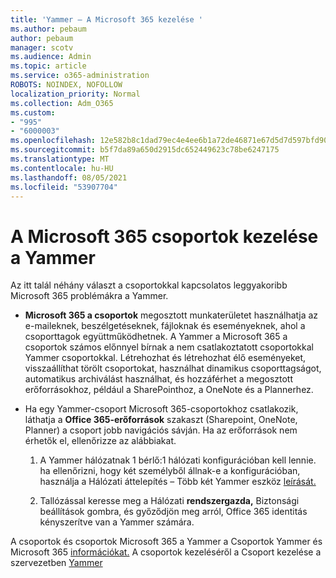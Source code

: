 ```yaml
---
title: 'Yammer – A Microsoft 365 kezelése '
ms.author: pebaum
author: pebaum
manager: scotv
ms.audience: Admin
ms.topic: article
ms.service: o365-administration
ROBOTS: NOINDEX, NOFOLLOW
localization_priority: Normal
ms.collection: Adm_O365
ms.custom:
- "995"
- "6000003"
ms.openlocfilehash: 12e582b8c1dad79ec4e4ee6b1a72de46871e67d5d7d597bfd90963dcb6647b61
ms.sourcegitcommit: b5f7da89a650d2915dc652449623c78be6247175
ms.translationtype: MT
ms.contentlocale: hu-HU
ms.lasthandoff: 08/05/2021
ms.locfileid: "53907704"
---
```

# <a name="manage-microsoft-365-groups-in-yammer"></a>A Microsoft 365 csoportok kezelése a Yammer

Az itt talál néhány választ a csoportokkal kapcsolatos leggyakoribb Microsoft 365 problémákra a Yammer.

* **Microsoft 365 a csoportok** megosztott munkaterületet használhatja az e-maileknek, beszélgetéseknek, fájloknak és eseményeknek, ahol a csoporttagok együttműködhetnek. A Yammer a Microsoft 365 a csoportok számos előnnyel bírnak a nem csatlakoztatott csoportokkal Yammer csoportokkal. Létrehozhat és létrehozhat élő eseményeket, visszaállíthat törölt csoportokat, használhat dinamikus csoporttagságot, automatikus archiválást használhat, és hozzáférhet a megosztott erőforrásokhoz, például a SharePointhoz, a OneNote és a Plannerhez.

* Ha egy Yammer-csoport Microsoft 365-csoportokhoz csatlakozik, láthatja a **Office 365-erőforrások** szakaszt (Sharepoint, OneNote, Planner) a csoport jobb navigációs sávján. Ha az erőforrások nem érhetők el, ellenőrizze az alábbiakat.

  1. A Yammer hálózatnak 1 bérlő:1 hálózati konfigurációban kell lennie. ha ellenőrizni, hogy két személyből állnak-e  a konfigurációban, használja a Hálózati áttelepítés – Több két Yammer eszköz [leírását.](https://docs.microsoft.com/yammer/configure-your-yammer-network/consolidate-multiple-yammer-networks)

  2. Tallózással keresse meg a Hálózati  **rendszergazda,** Biztonsági beállítások gombra, és győződjön meg arról, Office 365 identitás kényszerítve van a Yammer számára.

A csoportok és csoportok Microsoft 365 a Yammer a Csoportok Yammer és Microsoft 365 [információkat.](https://docs.microsoft.com/yammer/manage-yammer-groups/yammer-and-office-365-groups) A csoportok kezeléséről a Csoport kezelése a szervezetben [Yammer](https://support.office.com/article/Manage-a-group-in-Yammer-6e05c6d6-5548-4c88-89cd-e6757a514ef2)
